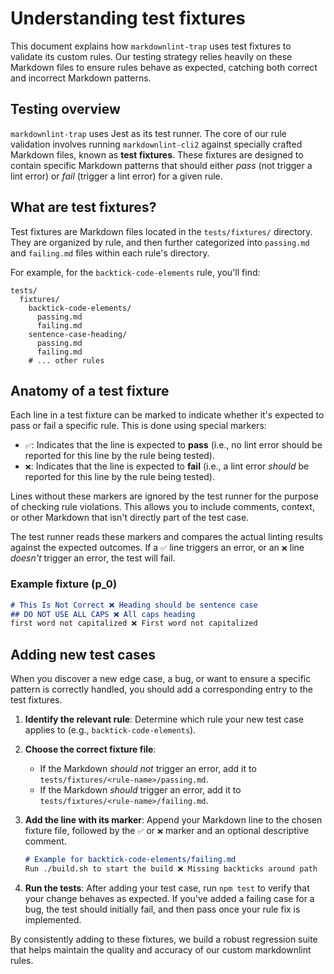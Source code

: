 # Understanding test fixtures

This document explains how `markdownlint-trap` uses test fixtures to validate its custom rules. Our testing strategy relies heavily on these Markdown files to ensure rules behave as expected, catching both correct and incorrect Markdown patterns.

## Testing overview

`markdownlint-trap` uses Jest as its test runner. The core of our rule validation involves running `markdownlint-cli2` against specially crafted Markdown files, known as **test fixtures**. These fixtures are designed to contain specific Markdown patterns that should either *pass* (not trigger a lint error) or *fail* (trigger a lint error) for a given rule.

## What are test fixtures?

Test fixtures are Markdown files located in the `tests/fixtures/` directory. They are organized by rule, and then further categorized into `passing.md` and `failing.md` files within each rule's directory.

For example, for the `backtick-code-elements` rule, you'll find:

```
tests/
  fixtures/
    backtick-code-elements/
      passing.md
      failing.md
    sentence-case-heading/
      passing.md
      failing.md
    # ... other rules
```

## Anatomy of a test fixture

Each line in a test fixture can be marked to indicate whether it's expected to pass or fail a specific rule. This is done using special markers:

- `✅`: Indicates that the line is expected to **pass** (i.e., no lint error should be reported for this line by the rule being tested).
- `❌`: Indicates that the line is expected to **fail** (i.e., a lint error *should* be reported for this line by the rule being tested).

Lines without these markers are ignored by the test runner for the purpose of checking rule violations. This allows you to include comments, context, or other Markdown that isn't directly part of the test case.

The test runner reads these markers and compares the actual linting results against the expected outcomes. If a `✅` line triggers an error, or an `❌` line *doesn't* trigger an error, the test will fail.

### Example fixture (__p_0__)

```markdown
# This Is Not Correct ❌ Heading should be sentence case
## DO NOT USE ALL CAPS ❌ All caps heading
first word not capitalized ❌ First word not capitalized
```

## Adding new test cases

When you discover a new edge case, a bug, or want to ensure a specific pattern is correctly handled, you should add a corresponding entry to the test fixtures.

1. **Identify the relevant rule**: Determine which rule your new test case applies to (e.g., `backtick-code-elements`).
2. **Choose the correct fixture file**:
    - If the Markdown *should not* trigger an error, add it to `tests/fixtures/<rule-name>/passing.md`.
    - If the Markdown *should* trigger an error, add it to `tests/fixtures/<rule-name>/failing.md`.
3. **Add the line with its marker**: Append your Markdown line to the chosen fixture file, followed by the `✅` or `❌` marker and an optional descriptive comment.

    ```markdown
    # Example for backtick-code-elements/failing.md
    Run ./build.sh to start the build ❌ Missing backticks around path
    ```

4. **Run the tests**: After adding your test case, run `npm test` to verify that your change behaves as expected. If you've added a failing case for a bug, the test should initially fail, and then pass once your rule fix is implemented.

By consistently adding to these fixtures, we build a robust regression suite that helps maintain the quality and accuracy of our custom markdownlint rules.
